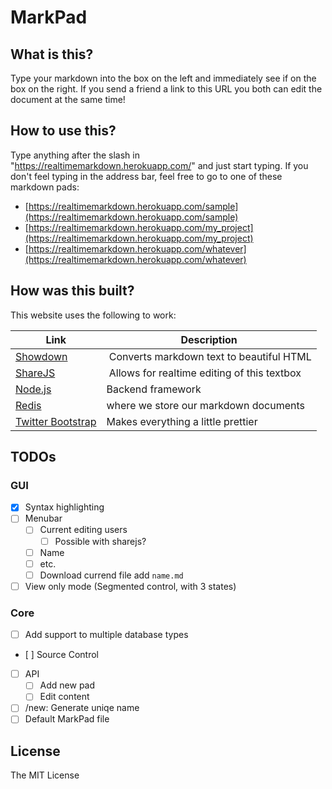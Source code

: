 # MarkPad


## What is this?

Type your markdown into the box on the left and immediately see if on the box on the right. If you send a friend a link to this URL you both can edit the document at the same time!


## How to use this?

Type anything after the slash in "https://realtimemarkdown.herokuapp.com/" and just start typing. If you don't feel typing in the address bar, feel free to go to one of these markdown pads:

- [https://realtimemarkdown.herokuapp.com/sample](https://realtimemarkdown.herokuapp.com/sample)
- [https://realtimemarkdown.herokuapp.com/my_project](https://realtimemarkdown.herokuapp.com/my_project)
- [https://realtimemarkdown.herokuapp.com/whatever](https://realtimemarkdown.herokuapp.com/whatever)


## How was this built?

This website uses the following to work:

Link | Description
--- | ---
[Showdown](https://github.com/showdownjs/showdown) | Converts markdown text to beautiful HTML
[ShareJS](http://sharejs.org/) | Allows for realtime editing of this textbox
[Node.js](https://nodejs.org/) | Backend framework
[Redis](http://redis.io/) | where we store our markdown documents
[Twitter Bootstrap](http://getbootstrap.com/) | Makes everything a little prettier


## TODOs

### GUI
- [x] Syntax highlighting
- [ ] Menubar
	- [ ] Current editing users
		- [ ] Possible with sharejs?
	- [ ] Name
	- [ ] etc.
	- [ ] Download currend file add `name.md`
- [ ] View only mode (Segmented control, with 3 states)

### Core
- [ ] Add support to multiple database types
- [ ] Source Control
- [ ] API
	- [ ] Add new pad
	- [ ] Edit content
- [ ] /new: Generate uniqe name
- [ ] Default MarkPad file

## License
The MIT License
